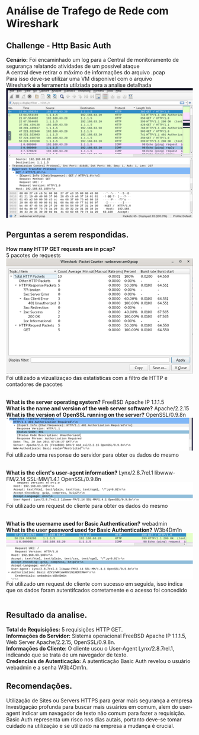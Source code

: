 # Análise de Trafego de Rede com Wireshark
## Challenge - Http Basic Auth
__Cenário:__  Foi encaminhado um log para a Central de monitoramento de segurança relatando atividades de um possivel ataque</br>
A central deve retirar o máximo de informações do arquivo .pcap</br>
Para isso deve-se utilizar uma VM disponivel com o arquivo </br>
Wireshark é a ferramenta utilziada para a analise detalhada</br>
![](/images/inicial.png)

## Perguntas a serem respondidas.
__How many HTTP GET requests are in pcap?__  
5 pacotes de requests</br>
![](/images/HTTP%20pacotes.png)</br>
Foi utilizado a vizualizaçao das estatisticas com a filtro de HTTP e contadores de pacotes </br></br>

__What is the server operating system?__  FreeBSD Apache IP 1.1.1.5</br>
__What is the name and version of the web server software?__ Apache/2.2.15</br>
__What is the version of OpenSSL running on the server?__ OpenSSL/0.9.8n</br>
![](/images/Server.png)
Foi utilizado uma response do servidor para obter os dados do mesmo</br></br>

__What is the client's user-agent information?__  Lynx/2.8.7rel.1 libwww-FM/2.14 SSL-MM/1.4.1 OpenSSL/0.9.8n</br>
![](/images/user-agent.png)
Foi utilizado um request do cliente para obter os dados do mesmo</br></br>


__What is the username used for Basic Authentication?__ webadmin </br>
__What is the user password used for Basic Authentication?__ W3b4Dm1n</br>
![](/images/200.png)
Foi utilizado um request do cliente com sucesso em seguida, isso indica que os dados foram autentifcados corretamente e o acesso foi concedido</br></br>

## Resultado da analise.
__Total de Requisições:__ 5 requisições HTTP GET.</br>
__Informações do Servidor:__ Sistema operacional FreeBSD Apache IP 1.1.1.5, Web Server Apache/2.2.15, OpenSSL/0.9.8n.</br>
__Informações do Cliente__: O cliente usou o User-Agent Lynx/2.8.7rel.1, indicando que se trata de um navegador de texto.</br>
__Credenciais de Autenticação:__ A autenticação Basic Auth revelou o usuário webadmin e a senha W3b4Dm1n.</br>

## Recomendações.
Utilização de Sites ou Servers HTTPS para gerar mais segurança a empresa</br>
Investigação profunda para buscar mais usuários em comum, alem do user-agent indicar um navagador de texto não comum para fazer a requisição.</br>
Basic Auth representa um risco nos dias autais, portanto deve-se tomar cuidado na utilização e se utilizado na empresa a mudança é crucial.</br>

 


